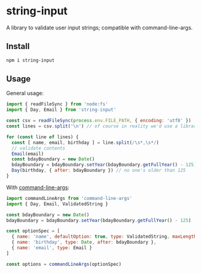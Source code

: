 # string-input

A library to validate user input strings; compatible with command-line-args.

## Install

```bash
npm i string-input
```

## Usage

General usage:

```javascript
import { readFileSync } from 'node:fs'
import { Day, Email } from 'string-input'

const csv = readFileSync(process.env.FILE_PATH, { encoding: 'utf8' })
const lines = csv.split('\n') // of course in reality we'd use a library here

for (const line of lines) {
  const [ name, email, birthday ] = line.split(/\s*,\s*/)
  // validate contents
  Email(email)
  const bdayBoundary = new Date()
  bdayBoundary = bdayBoundary.setYear(bdayBoundary.getFullYear() - 125)
  Day(birthday, { after: bdayBoundary }) // no one's older than 125
}
```

With [command-line-args](https://github.com/75lb/command-line-args#readme):
```javascript
import commandLineArgs from 'command-line-args'
import { Day, Email, ValidatedString }

const bdayBoundary = new Date()
bdayBoundary = bdayBoundary.setYear(bdayBoundary.getFullYear() - 125)

const optionSpec = [
  { name: 'name', defaultOption: true, type: ValidatedString, maxLength: 40 },
  { name: 'birthday', type: Date, after: bdayBoundary },
  { name: 'email', type: Email }
]

const options = commandLineArgs(optionSpec)
```